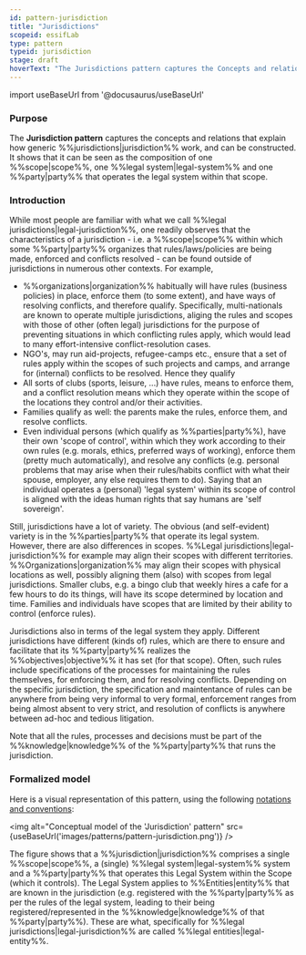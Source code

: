 ```yaml
---
id: pattern-jurisdiction
title: "Jurisdictions"
scopeid: essifLab
type: pattern
typeid: jurisdiction
stage: draft
hoverText: "The Jurisdictions pattern captures the Concepts and relations that explain what a generic Jurisdiction consists of, and relates it to Parties and Legal Entities."
---
```


import useBaseUrl from '@docusaurus/useBaseUrl'

### Purpose
<!-- Concisely describe what can you do with the pattern that is (at least) harder if you didn't have it. -->
The **Jurisdiction pattern** captures the concepts and relations that explain how generic %%jurisdictions|jurisdiction%%  work, and can be constructed. It shows that it can be seen as the composition of one %%scope|scope%%, one %%legal system|legal-system%% and one %%party|party%% that operates the legal system within that scope.

### Introduction
<!-- Gently introduce the pattern, by referring to real-world situations and using colloquial terms, so that when someone has read the text, (s)he knows what it is about, and is ready to delve into the specifics of the pattern. -->
While most people are familiar with what we call %%legal jurisdictions|legal-jurisdiction%%, one readily observes that the characteristics of a jurisdiction - i.e. a %%scope|scope%% within which some %%party|party%% organizes that rules/laws/policies are being made, enforced and conflicts resolved - can be found outside of jurisdictions in numerous other contexts. For example,

- %%organizations|organization%% habitually will have rules (business policies) in place, enforce them (to some extent), and have ways of resolving conflicts, and therefore qualify. Specifically, multi-nationals are known to operate multiple jurisdictions, aliging the rules and scopes with those of other (often legal) jurisdictions for the purpose of preventing situations in which conflicting rules apply, which would lead to many effort-intensive conflict-resolution cases.
- NGO's, may run aid-projects, refugee-camps etc., ensure that a set of rules apply within the scopes of such projects and camps, and arrange for (internal) conflicts to be resolved. Hence they qualify
- All sorts of clubs (sports, leisure, ...) have rules, means to enforce them, and a conflict resolution means which they operate within the scope of the locations they control and/or their activities. 
- Families qualify as well: the parents make the rules, enforce them, and resolve conflicts.
- Even individual persons (which qualify as %%parties|party%%), have their own 'scope of control', within which they work according to their own rules (e.g. morals, ethics, preferred ways of working), enforce them (pretty much automatically), and resolve any conflicts (e.g. personal problems that may arise when their rules/habits conflict with what their spouse, employer, any else requires them to do). Saying that an individual operates a (personal) 'legal system' within its scope of control is aligned with the ideas human rights that say humans are 'self sovereign'.

Still, jurisdictions have a lot of variety. The obvious (and self-evident) variety is in the %%parties|party%% that operate its legal system. However, there are also differences in scopes. %%Legal jurisdictions|legal-jurisdiction%% for example may align their scopes with different territories. %%Organizations|organization%% may align their scopes with physical locations as well, possibly aligning them (also) with scopes from legal jurisdictions. Smaller clubs, e.g. a bingo club that weekly hires a cafe for a few hours to do its things, will have its scope determined by location and time. Families and individuals have scopes that are limited by their ability to control (enforce rules).

Jurisdictions also in terms of the legal system they apply. Different jurisdictions have different (kinds of) rules, which are there to ensure and facilitate that its %%party|party%% realizes the %%objectives|objective%% it has set (for that scope). Often, such rules include specifications of the processes for maintaining the rules themselves, for enforcing them, and for resolving conflicts. Depending on the specific jurisdiction, the specification and maintentance of rules can be anywhere from being very informal to very formal, enforcement ranges from being almost absent to very strict, and resolution of conflicts is anywhere between ad-hoc and tedious litigation.

Note that all the rules, processes and decisions must be part of the %%knowledge|knowledge%% of the %%party|party%% that runs the jurisdiction.

### Formalized model
Here is a visual representation of this pattern, using the following [notations and conventions](../notations-and-conventions#pattern-diagram-notations):

<img
  alt="Conceptual model of the 'Jurisdiction' pattern"
  src={useBaseUrl('images/patterns/pattern-jurisdiction.png')}
/>

The figure shows that a %%jurisdiction|jurisdiction%% comprises a single %%scope|scope%%, a (single) %%legal system|legal-system%% system and a %%party|party%% that operates this Legal System within the Scope (which it controls). The Legal System applies to %%Entities|entity%% that are known in the jurisdiction (e.g. registered with the %%party|party%% as per the rules of the legal system, leading to their being registered/represented in the %%knowledge|knowledge%% of that %%party|party%%). These are what, specifically for %%legal jurisdictions|legal-jurisdiction%% are called %%legal entities|legal-entity%%.